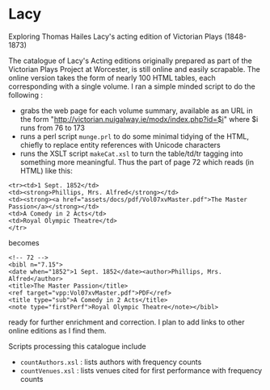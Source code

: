 # Lacy
Exploring Thomas Hailes Lacy's acting edition of Victorian Plays (1848-1873)

The catalogue of Lacy's Acting editions originally prepared as part of
the Victorian Plays Project at Worcester, is still online and easily
scrapable. The online version takes the form of nearly 100 HTML tables, each corresponding with a single volume. I ran a simple minded script to do the following :

 - grabs the web page for each volume summary, available as an URL in the form "http://victorian.nuigalway.ie/modx/index.php?id=$i" where $i runs from 76 to 173
 - runs a perl script `munge.prl` to do some minimal tidying of the HTML, chiefly to replace entity references with Unicode characters
 - runs the XSLT  script `makeCat.xsl`  to turn the table/td/tr  tagging into something more meaningful. Thus the part of page 72 which reads (in HTML) like this:
~~~~
<tr><td>1 Sept. 1852</td>
<td><strong>Phillips, Mrs. Alfred</strong></td>
<td><strong><a href="assets/docs/pdf/Vol07xvMaster.pdf">The Master Passion</a></strong></td>
<td>A Comedy in 2 Acts</td>
<td>Royal Olympic Theatre</td>
</tr>
~~~~
becomes
~~~~
<!-- 72 -->
<bibl n="7.15">
<date when="1852">1 Sept. 1852</date><author>Phillips, Mrs. Alfred</author>
<title>The Master Passion</title>
<ref target="vpp:Vol07xvMaster.pdf">PDF</ref>
<title type="sub">A Comedy in 2 Acts</title>
<note type="firstPerf">Royal Olympic Theatre</note></bibl>
~~~~
ready for further enrichment and correction. I plan to add links to other online editions as I find them. 

Scripts processing this catalogue include

 - `countAuthors.xsl` : lists authors with frequency counts
 - `countVenues.xsl` : lists venues cited for first performance with frequency counts
 

